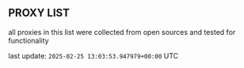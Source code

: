 ## PROXY LIST

all proxies in this list were collected from open sources and tested for functionality

last update: `2025-02-25 13:03:53.947979+00:00` UTC